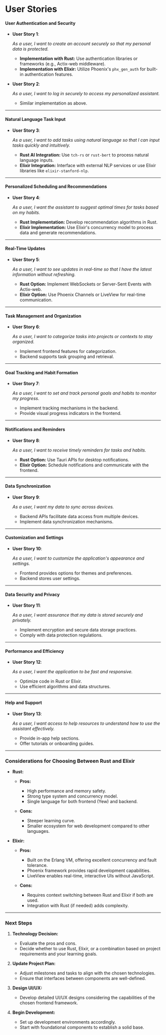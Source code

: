 # User Stories

#### **User Authentication and Security**

- **User Story 1**:

  _As a user, I want to create an account securely so that my personal data is protected._

  - **Implementation with Rust:** Use authentication libraries or frameworks (e.g., Actix-web middleware).
  - **Implementation with Elixir:** Utilize Phoenix's `phx_gen_auth` for built-in authentication features.

- **User Story 2**:

  _As a user, I want to log in securely to access my personalized assistant._

  - Similar implementation as above.

---

#### **Natural Language Task Input**

- **User Story 3**:

  _As a user, I want to add tasks using natural language so that I can input tasks quickly and intuitively._

  - **Rust AI Integration:** Use `tch-rs` or `rust-bert` to process natural language inputs.
  - **Elixir Integration:** Interface with external NLP services or use Elixir libraries like `elixir-stanford-nlp`.

---

#### **Personalized Scheduling and Recommendations**

- **User Story 4**:

  _As a user, I want the assistant to suggest optimal times for tasks based on my habits._

  - **Rust Implementation:** Develop recommendation algorithms in Rust.
  - **Elixir Implementation:** Use Elixir's concurrency model to process data and generate recommendations.

---

#### **Real-Time Updates**

- **User Story 5**:

  _As a user, I want to see updates in real-time so that I have the latest information without refreshing._

  - **Rust Option:** Implement WebSockets or Server-Sent Events with Actix-web.
  - **Elixir Option:** Use Phoenix Channels or LiveView for real-time communication.

---

#### **Task Management and Organization**

- **User Story 6**:

  _As a user, I want to categorize tasks into projects or contexts to stay organized._

  - Implement frontend features for categorization.
  - Backend supports task grouping and retrieval.

---

#### **Goal Tracking and Habit Formation**

- **User Story 7**:

  _As a user, I want to set and track personal goals and habits to monitor my progress._

  - Implement tracking mechanisms in the backend.
  - Provide visual progress indicators in the frontend.

---

#### **Notifications and Reminders**

- **User Story 8**:

  _As a user, I want to receive timely reminders for tasks and habits._

  - **Rust Option:** Use Tauri APIs for desktop notifications.
  - **Elixir Option:** Schedule notifications and communicate with the frontend.

---

#### **Data Synchronization**

- **User Story 9**:

  _As a user, I want my data to sync across devices._

  - Backend APIs facilitate data access from multiple devices.
  - Implement data synchronization mechanisms.

---

#### **Customization and Settings**

- **User Story 10**:

  _As a user, I want to customize the application's appearance and settings._

  - Frontend provides options for themes and preferences.
  - Backend stores user settings.

---

#### **Data Security and Privacy**

- **User Story 11**:

  _As a user, I want assurance that my data is stored securely and privately._

  - Implement encryption and secure data storage practices.
  - Comply with data protection regulations.

---

#### **Performance and Efficiency**

- **User Story 12**:

  _As a user, I want the application to be fast and responsive._

  - Optimize code in Rust or Elixir.
  - Use efficient algorithms and data structures.

---

#### **Help and Support**

- **User Story 13**:

  _As a user, I want access to help resources to understand how to use the assistant effectively._

  - Provide in-app help sections.
  - Offer tutorials or onboarding guides.

---

### **Considerations for Choosing Between Rust and Elixir**

- **Rust:**

  - **Pros:**

    - High performance and memory safety.
    - Strong type system and concurrency model.
    - Single language for both frontend (Yew) and backend.

  - **Cons:**

    - Steeper learning curve.
    - Smaller ecosystem for web development compared to other languages.

- **Elixir:**

  - **Pros:**

    - Built on the Erlang VM, offering excellent concurrency and fault tolerance.
    - Phoenix framework provides rapid development capabilities.
    - LiveView enables real-time, interactive UIs without JavaScript.

  - **Cons:**

    - Requires context switching between Rust and Elixir if both are used.
    - Integration with Rust (if needed) adds complexity.

---

### **Next Steps**

1. **Technology Decision:**

   - Evaluate the pros and cons.
   - Decide whether to use Rust, Elixir, or a combination based on project requirements and your learning goals.

2. **Update Project Plan:**

   - Adjust milestones and tasks to align with the chosen technologies.
   - Ensure that interfaces between components are well-defined.

3. **Design UI/UX:**

   - Develop detailed UI/UX designs considering the capabilities of the chosen frontend framework.

4. **Begin Development:**

   - Set up development environments accordingly.
   - Start with foundational components to establish a solid base.
